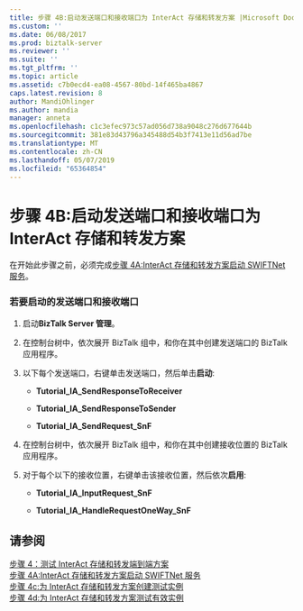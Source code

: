```yaml
---
title: 步骤 4B:启动发送端口和接收端口为 InterAct 存储和转发方案 |Microsoft Docs
ms.custom: ''
ms.date: 06/08/2017
ms.prod: biztalk-server
ms.reviewer: ''
ms.suite: ''
ms.tgt_pltfrm: ''
ms.topic: article
ms.assetid: c7b0ecd4-ea08-4567-80bd-14f465ba4867
caps.latest.revision: 8
author: MandiOhlinger
ms.author: mandia
manager: anneta
ms.openlocfilehash: c1c3efec973c57ad056d738a9048c276d677644b
ms.sourcegitcommit: 381e83d43796a345488d54b3f7413e11d56ad7be
ms.translationtype: MT
ms.contentlocale: zh-CN
ms.lasthandoff: 05/07/2019
ms.locfileid: "65364854"
---
```

# <a name="step-4b-start-the-send-ports-and-receive-ports-for-the-interact-store-and-forward-scenario"></a>步骤 4B:启动发送端口和接收端口为 InterAct 存储和转发方案
在开始此步骤之前，必须完成[步骤 4A:InterAct 存储和转发方案启动 SWIFTNet 服务](../../adapters-and-accelerators/fileact-interact/step-4a-start-the-swiftnet-service-for-the-interact-store-and-forward-scenario.md)。  
  
### <a name="to-start-the-send-ports-and-receive-ports"></a>若要启动的发送端口和接收端口  
  
1.  启动**BizTalk Server 管理**。  
  
2.  在控制台树中，依次展开 BizTalk 组中，和你在其中创建发送端口的 BizTalk 应用程序。  
  
3.  以下每个发送端口，右键单击发送端口，然后单击**启动**:  
  
    -   **Tutorial_IA_SendResponseToReceiver**  
  
    -   **Tutorial_IA_SendResponseToSender**  
  
    -   **Tutorial_IA_SendRequest_SnF**  
  
4.  在控制台树中，依次展开 BizTalk 组中，和你在其中创建接收位置的 BizTalk 应用程序。  
  
5.  对于每个以下的接收位置，右键单击该接收位置，然后依次**启用**:  
  
    -   **Tutorial_IA_InputRequest_SnF**  
  
    -   **Tutorial_IA_HandleRequestOneWay_SnF**  
  
## <a name="see-also"></a>请参阅  
 [步骤 4：测试 InterAct 存储和转发端到端方案](../../adapters-and-accelerators/fileact-interact/step-4-test-the-interact-store-and-forward-end-to-end-scenario.md)   
 [步骤 4A:InterAct 存储和转发方案启动 SWIFTNet 服务](../../adapters-and-accelerators/fileact-interact/step-4a-start-the-swiftnet-service-for-the-interact-store-and-forward-scenario.md)   
 [步骤 4c:为 InterAct 存储和转发方案创建测试实例](../../adapters-and-accelerators/fileact-interact/step-4c-create-a-test-instance-for-the-interact-store-and-forward-scenario.md)   
 [步骤 4d:为 InterAct 存储和转发方案测试有效实例](../../adapters-and-accelerators/fileact-interact/step-4d-test-a-valid-instance-for-the-interact-store-and-forward-scenario.md)